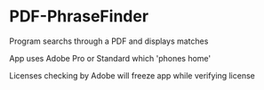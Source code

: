 # PDF-PhraseFinder

Program searchs through a PDF and displays matches

App uses Adobe Pro or Standard which 'phones home'

Licenses checking by Adobe will freeze app while verifying license
